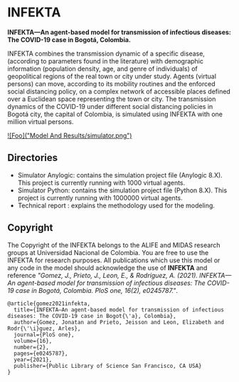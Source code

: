 # INFEKTA
**INFEKTA—An agent-based model for transmission of infectious diseases: 
The COVID-19 case in Bogotá, Colombia.**

INFEKTA combines the transmission dynamic of a specific disease, (according to parameters found in the literature) with demographic information (population density, age, and genre of individuals) of geopolitical regions of the real town or city under study. Agents (virtual persons) can move, according to its mobility routines and the enforced social distancing policy, on a complex network of accessible places defined over a Euclidean space representing the town or city. The transmission dynamics of the COVID-19 under different social distancing policies in Bogotá city, the capital of Colombia, is simulated using INFEKTA with one million virtual persons.
  
[![Foo]("Model And Results/simulator.png")](https://journals.plos.org/plosone/article?id=10.1371/journal.pone.0245787)

## Directories
- Simulator Anylogic: contains the simulation project file (Anylogic 8.X). This project is currently running
with 1000 virtual agents.
- Simulator Python: contains the simulation project file (Python 8.X). This project is currently running
with 1000000 virtual agents.
- Technical report : explains the methodology used for the modeling. 

## Copyright
The Copyright of the INFEKTA belongs to the ALIFE and MIDAS research groups at 
Universidad Nacional de Colombia. 
You are free to use the INFEKTA for research purposes. 
All publications which use this model or any code in the model should acknowledge the use of **INFEKTA** and reference
_"Gomez, J., Prieto, J., Leon, E., & Rodríguez, A. (2021). 
INFEKTA—An agent-based model for transmission of infectious diseases: 
The COVID-19 case in Bogotá, Colombia. PloS one, 16(2), e0245787."_.

```
@article{gomez2021infekta,
  title={INFEKTA—An agent-based model for transmission of infectious diseases: The COVID-19 case in Bogot{\'a}, Colombia},
  author={Gomez, Jonatan and Prieto, Jeisson and Leon, Elizabeth and Rodr{\'\i}guez, Arles},
  journal={PloS one},
  volume={16},
  number={2},
  pages={e0245787},
  year={2021},
  publisher={Public Library of Science San Francisco, CA USA}
}
```  